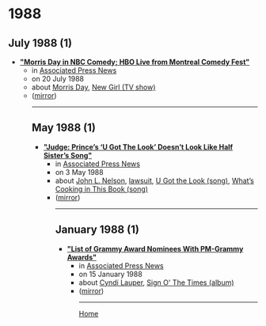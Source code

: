 # 1988

## July 1988 (1)

 - [**"Morris Day in NBC Comedy; HBO Live from Montreal Comedy Fest"**](https://apnews.com/article/28483f67af719f1c73649a5673b53a7a)<ul><li>in [Associated Press News](https://apnews.com/)</li><li>on 20 July 1988</li><li>about [Morris Day](../../topics/morris-day/index.md), [New Girl (TV show)](../../topics/tv-show/new-girl/index.md)</li><li>([mirror](https://web.archive.org/web/*/https://apnews.com/article/28483f67af719f1c73649a5673b53a7a))</li><ul>

----

## May 1988 (1)

 - [**"Judge: Prince’s ‘U Got The Look’ Doesn’t Look Like Half Sister’s Song"**](https://apnews.com/article/f011132eb9aae1e55d300a263254b7bb)<ul><li>in [Associated Press News](https://apnews.com/)</li><li>on 3 May 1988</li><li>about [John L. Nelson](../../topics/john-l-nelson/index.md), [lawsuit](../../topics/lawsuit/index.md), [U Got the Look (song)](../../topics/song/u-got-the-look/index.md), [What’s Cooking in This Book (song)](../../topics/song/what-s-cooking-in-this-book/index.md)</li><li>([mirror](https://web.archive.org/web/*/https://apnews.com/article/f011132eb9aae1e55d300a263254b7bb))</li><ul>

----

## January 1988 (1)

 - [**"List of Grammy Award Nominees With PM-Grammy Awards"**](https://apnews.com/article/befe23b57930a9944343b1dc739a96b5)<ul><li>in [Associated Press News](https://apnews.com/)</li><li>on 15 January 1988</li><li>about [Cyndi Lauper](../../topics/cyndi-lauper/index.md), [Sign O' The Times (album)](../../topics/album/sign-o-the-times/index.md)</li><li>([mirror](https://web.archive.org/web/*/https://apnews.com/article/befe23b57930a9944343b1dc739a96b5))</li><ul>

----

[Home](../index.md)
